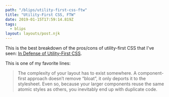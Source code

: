 ```yaml
---
path: "/blips/utility-first-css-ftw"
title: "Utility-First CSS, FTW"
date: 2019-01-15T17:59:14.819Z
tags:
  - blips
layout: layouts/post.njk
---
```


This is the best breakdown of the pros/cons of utility-first CSS that I've seen: [In Defense of Utility-First CSS](https://frontstuff.io/in-defense-of-utility-first-css).

This is one of my favorite lines:

> The complexity of your layout has to exist somewhere. A component-first approach doesn’t remove “bloat”, it only deports it to the stylesheet. Even so, because your larger components reuse the same atomic styles as others, you inevitably end up with duplicate code.
